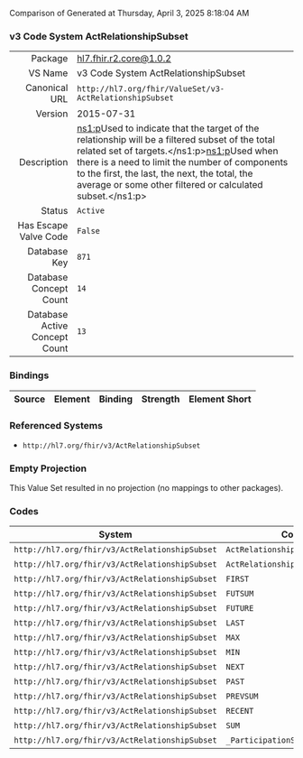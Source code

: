 Comparison of 
Generated at Thursday, April 3, 2025 8:18:04 AM

### v3 Code System ActRelationshipSubset

|      |     |
| ---: | --- |
| Package | hl7.fhir.r2.core@1.0.2 |
| VS Name | v3 Code System ActRelationshipSubset |
| Canonical URL | `http://hl7.org/fhir/ValueSet/v3-ActRelationshipSubset` |
| Version | 2015-07-31 |
| Description | <ns1:p>Used to indicate that the target of the relationship will be a filtered subset of the total related set of targets.</ns1:p><ns1:p>Used when there is a need to limit the number of components to the first, the last, the next, the total, the average or some other filtered or calculated subset.</ns1:p> |
| Status | `Active` |
| Has Escape Valve Code | `False` |
| Database Key | `871` |
| Database Concept Count | `14` |
| Database Active Concept Count | `13` |
### Bindings

| Source | Element | Binding | Strength | Element Short |
| ------ | ------- | ------- | -------- | ------------- |

### Referenced Systems

* `http://hl7.org/fhir/v3/ActRelationshipSubset`
### Empty Projection

This Value Set resulted in no projection (no mappings to other packages).

### Codes

| System | Code | Display |
| ------ | ---- | ------- |
| `http://hl7.org/fhir/v3/ActRelationshipSubset` | `ActRelationshipExpectedSubset` | ActRelationshipExpectedSubset |
| `http://hl7.org/fhir/v3/ActRelationshipSubset` | `ActRelationshipPastSubset` | ActRelationshipPastSubset |
| `http://hl7.org/fhir/v3/ActRelationshipSubset` | `FIRST` | first known |
| `http://hl7.org/fhir/v3/ActRelationshipSubset` | `FUTSUM` | future summary |
| `http://hl7.org/fhir/v3/ActRelationshipSubset` | `FUTURE` | expected future |
| `http://hl7.org/fhir/v3/ActRelationshipSubset` | `LAST` | expected last |
| `http://hl7.org/fhir/v3/ActRelationshipSubset` | `MAX` | maximum |
| `http://hl7.org/fhir/v3/ActRelationshipSubset` | `MIN` | minimum |
| `http://hl7.org/fhir/v3/ActRelationshipSubset` | `NEXT` | expected next |
| `http://hl7.org/fhir/v3/ActRelationshipSubset` | `PAST` | previous |
| `http://hl7.org/fhir/v3/ActRelationshipSubset` | `PREVSUM` | previous summary |
| `http://hl7.org/fhir/v3/ActRelationshipSubset` | `RECENT` | most recent |
| `http://hl7.org/fhir/v3/ActRelationshipSubset` | `SUM` | summary |
| `http://hl7.org/fhir/v3/ActRelationshipSubset` | `_ParticipationSubset` | ParticipationSubset |
